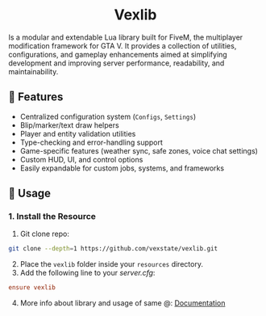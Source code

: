 <div align="center"><h1>Vexlib</h1></div>

Is a modular and extendable Lua library built for FiveM, the multiplayer modification framework for GTA V. It provides a collection of utilities, configurations, and gameplay enhancements aimed at simplifying development and improving server performance, readability, and maintainability.

## 🚀 Features

- Centralized configuration system (`Configs`, `Settings`)
- Blip/marker/text draw helpers
- Player and entity validation utilities
- Type-checking and error-handling support
- Game-specific features (weather sync, safe zones, voice chat settings)
- Custom HUD, UI, and control options
- Easily expandable for custom jobs, systems, and frameworks


## 📄 Usage

### 1. Install the Resource

1. Git clone repo: 

```bash
git clone --depth=1 https://github.com/vexstate/vexlib.git
```

2. Place the `vexlib` folder inside your `resources` directory.
3. Add the following line to your _server.cfg_:

```cfg
ensure vexlib
```

4. More info about library and usage of same @: [Documentation](docs/vex_lib_five_m_lua_library_complete.md)
